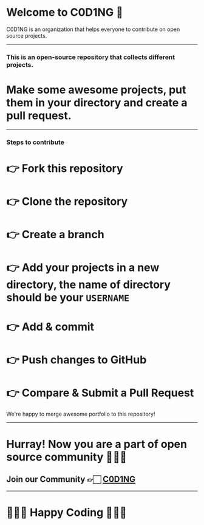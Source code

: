 # Welcome to C0D1NG 🥳

C0D1NG is an organization that helps everyone to contribute on open source projects.

---

### This is an open-source repository that collects different projects.

# Make some awesome projects, put them in your directory and create a pull request.

---

### Steps to contribute

# 👉 Fork this repository

# 👉 Clone the repository

# 👉 Create a branch

# 👉 Add your projects in a new directory, the name of directory should be your `USERNAME`

# 👉 Add & commit

# 👉 Push changes to GitHub

# 👉 Compare & Submit a Pull Request

We're happy to merge awesome portfolio to this repository!

---

# Hurray! Now you are a part of open source community 🚀🚀🚀

## Join our Community 👉🏻 [C0D1NG](https://t.me/C0D1NG)

---

# 👨🏻‍💻 **Happy Coding** 👩🏻‍💻
